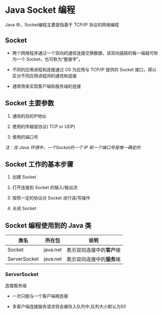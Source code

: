 
 

# Java Socket 编程
Java 中，Socket编程主要是指基于 TCP/IP 协议的网络编程

## Socket

+ 两个网络程序通过一个双向的通信连接交换数据，该双向链路的每一端就可称为一个 Socket，也可称为“套接字”。

+ 不同的应用进程和连接通过 OS 为应用与 TCP/IP 提供的 Socket 接口，得以区分不同应用进程间的通信和连接

+ 通常用来实现客户端和服务端的连接

## Socket 主要参数

1. 通信的目的IP地址

1. 使用的传输层协议( TCP or UDP)

1. 使用的端口号

*注：在 Java 环境中，一个Socket的一个 IP 和一个端口号是唯一确定的*

## Socket 工作的基本步骤

1. 创建 Socket

1. 打开连接到 Socket 的输入/输出流

1. 按照一定的协议对 Socket 进行读/写操作

1. 关闭 Socket


## Socket 编程使用到的 Java 类

| 类名 | 所在包 | 说明 |
|-|-|-|
| Socket | java.net | 表示双向连接中的**客户**端 |
| ServerSocket | java.net | 表示双向连接中的**服务**端 |


### ServerSocket 

连接服务端

+ 一次只能与一个客户端相连接

+ 多客户端连接服务请求将会被存入队列中,队列大小默认为50


